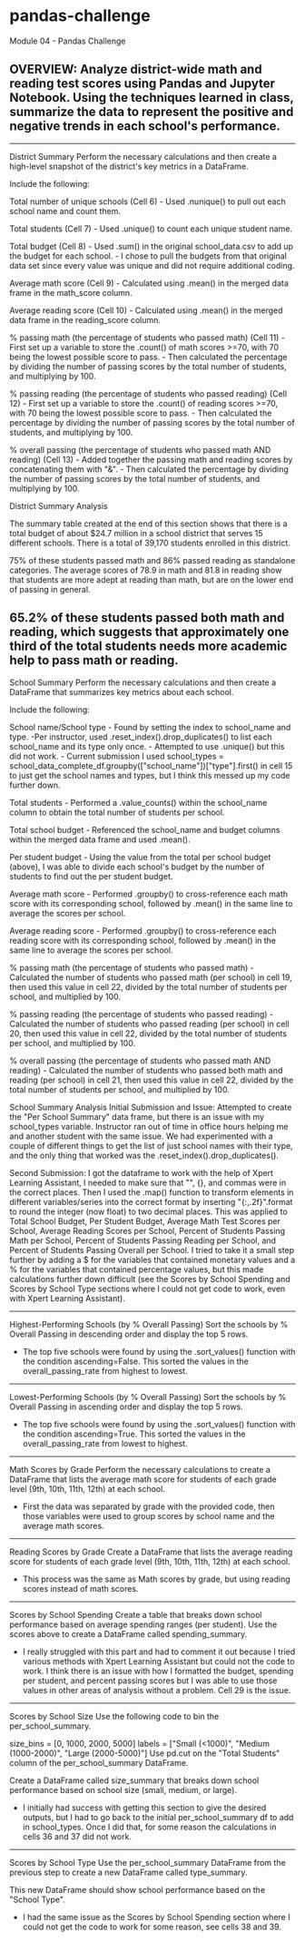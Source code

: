 # pandas-challenge
Module 04 - Pandas Challenge

OVERVIEW: Analyze district-wide math and reading test scores using Pandas and Jupyter Notebook. Using the techniques learned in class, summarize the data to represent the positive and negative trends in each school's performance.
-
------------------------------------------------------------------------
District Summary
Perform the necessary calculations and then create a high-level snapshot of the district's key metrics in a DataFrame.

Include the following:

Total number of unique schools (Cell 6)
    - Used .nunique() to pull out each school name and count them.

Total students (Cell 7)
    - Used .unique() to count each unique student name.

Total budget (Cell 8)
    - Used .sum() in the original school_data.csv to add up the budget for each school.
    - I chose to pull the budgets from that original data set since every value was unique and did not require additional coding.

Average math score (Cell 9)
    - Calculated using .mean() in the merged data frame in the math_score column.

Average reading score (Cell 10)
    - Calculated using .mean() in the merged data frame in the reading_score column.

% passing math (the percentage of students who passed math) (Cell 11)
    - First set up a variable to store the .count() of math scores >=70, with 70 being the lowest possible score to pass.
    - Then calculated the percentage by dividing the number of passing scores by the total number of students, and multiplying by 100.

% passing reading (the percentage of students who passed reading) (Cell 12)
    - First set up a variable to store the .count() of reading scores >=70, with 70 being the lowest possible score to pass.
    - Then calculated the percentage by dividing the number of passing scores by the total number of students, and multiplying by 100.

% overall passing (the percentage of students who passed math AND reading) (Cell 13)
    - Added together the passing math and reading scores by concatenating them with "&".
    - Then calculated the percentage by dividing the number of passing scores by the total number of students, and multiplying by 100.
    

District Summary Analysis

The summary table created at the end of this section shows that there is a total budget of about $24.7 million in a school district that serves 15 different schools. There is a total of 39,170 students enrolled in this district. 

75% of these students passed math and 86% passed reading as standalone categories. The average scores of 78.9 in math and 81.8 in reading show that students are more adept at reading than math, but are on the lower end of passing in general.

65.2% of these students passed both math and reading, which suggests that approximately one third of the total students needs more academic help to pass math or reading.
------------------------------------------------------------------------
School Summary
Perform the necessary calculations and then create a DataFrame that summarizes key metrics about each school.

Include the following:

School name/School type
    - Found by setting the index to school_name and type.
        -Per instructor, used .reset_index().drop_duplicates() to list each school_name and its type only once.
    - Attempted to use .unique() but this did not work.
    - Current submission I used school_types = school_data_complete_df.groupby(["school_name"])["type"].first() in cell 15 to just get the school names and types, but I think this messed up my code further down.

Total students
    - Performed a .value_counts() within the school_name column to obtain the total number of students per school.

Total school budget
    - Referenced the school_name and budget columns within the merged data frame and used .mean().

Per student budget
    - Using the value from the total per school budget (above), I was able to divide each school's budget by the number of students to find
        out the per student budget.

Average math score
    - Performed .groupby() to cross-reference each math score with its corresponding school, followed by .mean() in the same line to 
        average the scores per school.

Average reading score
    - Performed .groupby() to cross-reference each reading score with its corresponding school, followed by .mean() in the same line to 
        average the scores per school.

% passing math (the percentage of students who passed math)
    - Calculated the number of students who passed math (per school) in cell 19, then used this value in cell 22, divided by the total number 
        of students per school, and multiplied by 100.

% passing reading (the percentage of students who passed reading)
    - Calculated the number of students who passed reading (per school) in cell 20, then used this value in cell 22, divided by the total
            number of students per school, and multiplied by 100.
        
% overall passing (the percentage of students who passed math AND reading)
    - Calculated the number of students who passed both math and reading (per school) in cell 21, then used this value in cell 22, divided by
        the total number of students per school, and multiplied by 100.
        

School Summary Analysis
Initial Submission and Issue: Attempted to create the "Per School Summary" data frame, but there is an issue with my school_types variable. Instructor ran out of time in 
    office hours helping me and another student with the same issue. We had experimented with a couple of different things to get the list
    of just school names with their type, and the only thing that worked was the .reset_index().drop_duplicates().
        
Second Submission: I got the dataframe to work with the help of Xpert Learning Assistant, I needed to make sure that "", {}, and commas were in the correct places. Then I used the .map() function to transform elements in different variables/series into the correct format by inserting "{:,.2f}".format to round the integer (now float) to two decimal places. This was applied to Total School Budget, Per Student Budget, Average Math Test Scores per School, Average Reading Scores per School, Percent of Students Passing Math per School, Percent of Students Passing Reading per School, and Percent of Students Passing Overall per School. I tried to take it a small step further by adding a $ for the variables that contained monetary values and a % for the variables that contained percentage values, but this made calculations further down difficult (see the Scores by School Spending and Scores by School Type sections where I could not get code to work, even with Xpert Learning Assistant).

------------------------------------------------------------------------

Highest-Performing Schools (by % Overall Passing)
Sort the schools by % Overall Passing in descending order and display the top 5 rows.
- The top five schools were found by using the .sort_values() function with the condition ascending=False. This sorted the values in the overall_passing_rate from highest to lowest.
------------------------------------------------------------------------

Lowest-Performing Schools (by % Overall Passing)
Sort the schools by % Overall Passing in ascending order and display the top 5 rows.
- The top five schools were found by using the .sort_values() function with the condition ascending=True. This sorted the values in the overall_passing_rate from lowest to highest.
------------------------------------------------------------------------

Math Scores by Grade
Perform the necessary calculations to create a DataFrame that lists the average math score for students of each grade level (9th, 10th, 11th, 12th) at each school.
- First the data was separated by grade with the provided code, then those variables were used to group scores by school name and the average math scores.
------------------------------------------------------------------------

Reading Scores by Grade
Create a DataFrame that lists the average reading score for students of each grade level (9th, 10th, 11th, 12th) at each school.
- This process was the same as Math scores by grade, but using reading scores instead of math scores.
------------------------------------------------------------------------

Scores by School Spending
Create a table that breaks down school performance based on average spending ranges (per student).
Use the scores above to create a DataFrame called spending_summary.
- I really struggled with this part and had to comment it out because I tried various methods with Xpert Learning Assistant but could not the code to work. I think there is an issue with how I formatted the budget, spending per student, and percent passing scores but I was able to use those values in other areas of analysis without a problem. Cell 29 is the issue.
------------------------------------------------------------------------
Scores by School Size
Use the following code to bin the per_school_summary.

size_bins = [0, 1000, 2000, 5000]
labels = ["Small (<1000)", "Medium (1000-2000)", "Large (2000-5000)"]
Use pd.cut on the "Total Students" column of the per_school_summary DataFrame.

Create a DataFrame called size_summary that breaks down school performance based on school size (small, medium, or large).
- I initially had success with getting this section to give the desired outputs, but I had to go back to the initial per_school_summary df to add in school_types. Once I did that, for some reason the calculations in cells 36 and 37 did not work.
------------------------------------------------------------------------
Scores by School Type
Use the per_school_summary DataFrame from the previous step to create a new DataFrame called type_summary.

This new DataFrame should show school performance based on the "School Type".
- I had the same issue as the Scores by School Spending section where I could not get the code to work for some reason, see cells 38 and 39.
